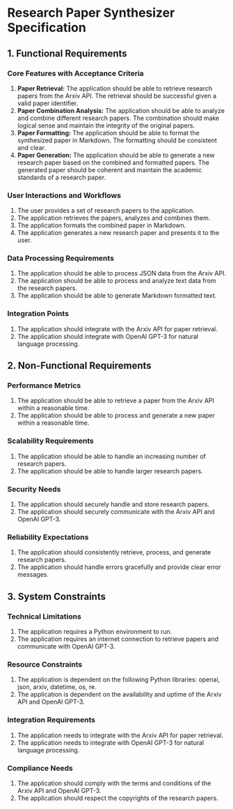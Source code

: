 # Research Paper Synthesizer Specification

## 1. Functional Requirements

### Core Features with Acceptance Criteria
1. **Paper Retrieval:** The application should be able to retrieve research papers from the Arxiv API. The retrieval should be successful given a valid paper identifier.
2. **Paper Combination Analysis:** The application should be able to analyze and combine different research papers. The combination should make logical sense and maintain the integrity of the original papers.
3. **Paper Formatting:** The application should be able to format the synthesized paper in Markdown. The formatting should be consistent and clear.
4. **Paper Generation:** The application should be able to generate a new research paper based on the combined and formatted papers. The generated paper should be coherent and maintain the academic standards of a research paper.

### User Interactions and Workflows
1. The user provides a set of research papers to the application.
2. The application retrieves the papers, analyzes and combines them.
3. The application formats the combined paper in Markdown.
4. The application generates a new research paper and presents it to the user.

### Data Processing Requirements
1. The application should be able to process JSON data from the Arxiv API.
2. The application should be able to process and analyze text data from the research papers.
3. The application should be able to generate Markdown formatted text.

### Integration Points
1. The application should integrate with the Arxiv API for paper retrieval.
2. The application should integrate with OpenAI GPT-3 for natural language processing.

## 2. Non-Functional Requirements

### Performance Metrics
1. The application should be able to retrieve a paper from the Arxiv API within a reasonable time.
2. The application should be able to process and generate a new paper within a reasonable time.

### Scalability Requirements
1. The application should be able to handle an increasing number of research papers.
2. The application should be able to handle larger research papers.

### Security Needs
1. The application should securely handle and store research papers.
2. The application should securely communicate with the Arxiv API and OpenAI GPT-3.

### Reliability Expectations
1. The application should consistently retrieve, process, and generate research papers.
2. The application should handle errors gracefully and provide clear error messages.

## 3. System Constraints

### Technical Limitations
1. The application requires a Python environment to run.
2. The application requires an internet connection to retrieve papers and communicate with OpenAI GPT-3.

### Resource Constraints
1. The application is dependent on the following Python libraries: openai, json, arxiv, datetime, os, re.
2. The application is dependent on the availability and uptime of the Arxiv API and OpenAI GPT-3.

### Integration Requirements
1. The application needs to integrate with the Arxiv API for paper retrieval.
2. The application needs to integrate with OpenAI GPT-3 for natural language processing.

### Compliance Needs
1. The application should comply with the terms and conditions of the Arxiv API and OpenAI GPT-3.
2. The application should respect the copyrights of the research papers.